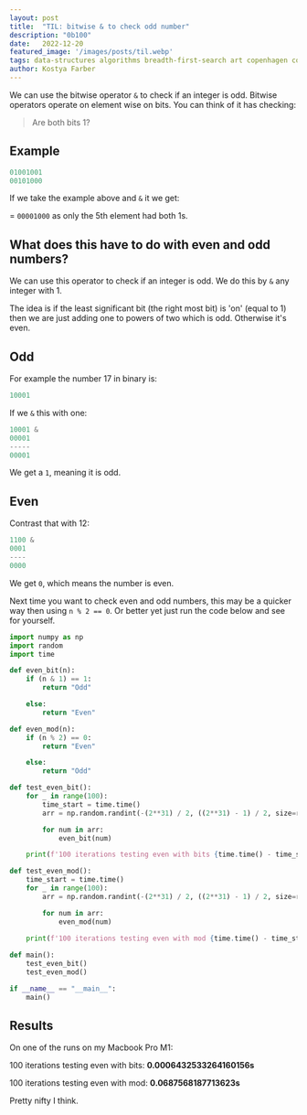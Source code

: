 ```yaml
---
layout:	post
title:	"TIL: bitwise & to check odd number"
description: "0b100" 
date:	2022-12-20
featured_image: '/images/posts/til.webp'
tags: data-structures algorithms breadth-first-search art copenhagen contemporary
author: Kostya Farber
---
```


We can use the bitwise operator `&` to check if an integer is odd. Bitwise operators operate on element wise on bits. You can think of it has checking: 
> Are both bits 1?

## Example

```c
01001001
00101000
```

If we take the example above and `&` it we get:

= `00001000` as only the 5th element had both 1s. 

## What does this have to do with even and odd numbers? 
We can use this operator to check if an integer is odd. We do this by `&` any integer with 1. 

The idea is if the least significant bit (the right most bit) is 'on' (equal to 1) then we are just adding one to powers of two which is odd. Otherwise it's even.

## Odd
For example the number 17 in binary is:

```c
10001
```

If we `&` this with one:

```c
10001 &
00001
-----
00001
```

We get a `1`, meaning it is odd. 

## Even
Contrast that with 12:

```c
1100 &
0001
----
0000
```
We get `0`, which means the number is even. 

Next time you want to check even and odd numbers, this may be a quicker way then using `n % 2 == 0`. Or better yet just run the code below and see for yourself.


```python
import numpy as np
import random
import time

def even_bit(n):
    if (n & 1) == 1:
        return "Odd"

    else:
        return "Even"

def even_mod(n):
    if (n % 2) == 0:
        return "Even"

    else:
        return "Odd"

def test_even_bit():
    for _ in range(100):
        time_start = time.time()
        arr = np.random.randint(-(2**31) / 2, ((2**31) - 1) / 2, size=random.randint(0, 10**3), dtype=np.int32)

        for num in arr:
            even_bit(num)

    print(f'100 iterations testing even with bits {time.time() - time_start}')

def test_even_mod():
    time_start = time.time()
    for _ in range(100):
        arr = np.random.randint(-(2**31) / 2, ((2**31) - 1) / 2, size=random.randint(0, 10**3), dtype=np.int32)

        for num in arr:
            even_mod(num)
        
    print(f'100 iterations testing even with mod {time.time() - time_start}')

def main():
    test_even_bit()
    test_even_mod()

if __name__ == "__main__":
    main()
```

## Results
On one of the runs on my Macbook Pro M1:

100 iterations testing even with bits: **0.0006432533264160156s**

100 iterations testing even with mod: **0.0687568187713623s**

Pretty nifty I think.